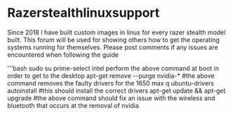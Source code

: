 # Razerstealthlinuxsupport
Since 2018 I have built custom images in linux for every razer stealth model built. This forum will be used for showing others how to get the operating systems running for themselves. Please post comments if any issues are encountered when following the guide 

'''bash
sudo su
prime-select intel
perform the above command at boot in order to get to the desktop
apt-get remove --purge nvidia-*
#the above command removes the faulty drivers for the 1650 max q
ubuntu-drivers autoinstall
#this should install the correct drivers
apt-get update && apt-get upgrade 
#the above command should fix an issue with the wireless and bluetooth that occurs at the removal of nvidia

